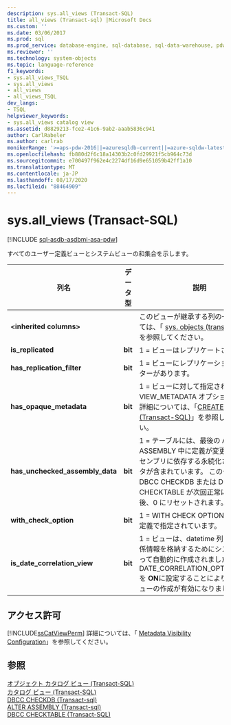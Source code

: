 ```yaml
---
description: sys.all_views (Transact-SQL)
title: all_views (Transact-sql) |Microsoft Docs
ms.custom: ''
ms.date: 03/06/2017
ms.prod: sql
ms.prod_service: database-engine, sql-database, sql-data-warehouse, pdw
ms.reviewer: ''
ms.technology: system-objects
ms.topic: language-reference
f1_keywords:
- sys.all_views_TSQL
- sys.all_views
- all_views
- all_views_TSQL
dev_langs:
- TSQL
helpviewer_keywords:
- sys.all_views catalog view
ms.assetid: d8829213-fce2-41c6-9ab2-aaab5836c941
author: CarlRabeler
ms.author: carlrab
monikerRange: '>=aps-pdw-2016||=azuresqldb-current||=azure-sqldw-latest||>=sql-server-2016||=sqlallproducts-allversions||>=sql-server-linux-2017||=azuresqldb-mi-current'
ms.openlocfilehash: fb880d2f6c18a14303b2c0fd29921f5cb964c73d
ms.sourcegitcommit: e700497f962e4c2274df16d9e651059b42ff1a10
ms.translationtype: MT
ms.contentlocale: ja-JP
ms.lasthandoff: 08/17/2020
ms.locfileid: "88464909"
---
```

# <a name="sysall_views-transact-sql"></a>sys.all_views (Transact-SQL)
[!INCLUDE [sql-asdb-asdbmi-asa-pdw](../../includes/applies-to-version/sql-asdb-asdbmi-asa-pdw.md)]

  すべてのユーザー定義ビューとシステムビューの和集合を示します。  
  
|列名|データ型|説明|  
|-----------------|---------------|-----------------|  
|**\<inherited columns>**||このビューが継承する列の一覧については、「 [sys. objects &#40;transact-sql&#41;](../../relational-databases/system-catalog-views/sys-objects-transact-sql.md)」を参照してください。|  
|**is_replicated**|**bit**|1 = ビューはレプリケートされます。|  
|**has_replication_filter**|**bit**|1 = ビューにレプリケーション フィルターがあります。|  
|**has_opaque_metadata**|**bit**|1 = ビューに対して指定された VIEW_METADATA オプションです。 詳細については、「[CREATE VIEW &#40;Transact-SQL&#41;](../../t-sql/statements/create-view-transact-sql.md)」を参照してください。|  
|**has_unchecked_assembly_data**|**bit**|1 = テーブルには、最後の ALTER ASSEMBLY 中に定義が変更されたアセンブリに依存する永続化されたデータが含まれています。 このデータは、DBCC CHECKDB または DBCC CHECKTABLE が次回正常に終了した後、0 にリセットされます。|  
|**with_check_option**|**bit**|1 = WITH CHECK OPTION がビュー定義で指定されています。|  
|**is_date_correlation_view**|**bit**|1 = ビューは、datetime 列間の相関関係情報を格納するためにシステムによって自動的に作成されました。 DATE_CORRELATION_OPTIMIZATION を **ON**に設定することにより、このビューの作成が有効になりました。|  
  
## <a name="permissions"></a>アクセス許可  
 [!INCLUDE[ssCatViewPerm](../../includes/sscatviewperm-md.md)] 詳細については、「 [Metadata Visibility Configuration](../../relational-databases/security/metadata-visibility-configuration.md)」を参照してください。  
  
## <a name="see-also"></a>参照  
 [オブジェクト カタログ ビュー &#40;Transact-SQL&#41;](../../relational-databases/system-catalog-views/object-catalog-views-transact-sql.md)   
 [カタログ ビュー &#40;Transact-SQL&#41;](../../relational-databases/system-catalog-views/catalog-views-transact-sql.md)   
 [DBCC CHECKDB &#40;Transact-sql&#41;](../../t-sql/database-console-commands/dbcc-checkdb-transact-sql.md)   
 [ALTER ASSEMBLY &#40;Transact-sql&#41;](../../t-sql/statements/alter-assembly-transact-sql.md)   
 [DBCC CHECKTABLE &#40;Transact-SQL&#41;](../../t-sql/database-console-commands/dbcc-checktable-transact-sql.md)  
  
  
